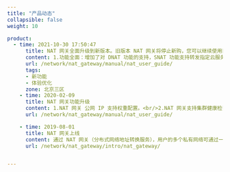 ```yaml
---
title: "产品动态"
collapsible: false
weight: 10

product:
  - time: 2021-10-30 17:50:47
      title: NAT 网关全面升级到新版本。旧版本 NAT 网关将停止新购，您可以继续使用旧版本或升级到新版本。
      content: 1.功能全面：增加了对 DNAT 功能的支持，SNAT 功能支持转发指定云服务器，增强了监控告警能力。<br/>2.限制更少：取消 NAT 网关绑定私有网络个数限制，同一 VPC 内的所有私有网络都可以加入 NAT 网关。<br>3.流程简化：对于新建的 VPC，添加 SNAT 规则后，系统会自动下发指向 NAT 网关的路由，无需手动配置。<br/>4.价格优惠：计划支持包年包月的计费方式，享受折扣价格。
      url: /network/nat_gateway/manual/nat_user_guide/
      tags:
      - 新功能
      - 体验优化
      zone: 北京三区
    - time: 2020-02-09
      title: NAT 网关功能升级
      content: 1.NAT 网关 公网 IP 支持权重配置。<br/>2.NAT 网关支持集群健康检查。<br>3.NAT 网关支持主备多线路出口。
      url: /network/nat_gateway/manual/nat_user_guide/

    - time: 2019-08-01
      title: NAT 网关上线
      content: 通过 NAT 网关（分布式网络地址转换服务），用户的多个私有网络可通过一个统一的 IP 访问外网，共用公网带宽。分布式的设计具备优秀的可扩展性，可大幅提升网络出带宽，适用于高并发大流量公网业务。
      url: /network/nat_gateway/intro/nat_gateway/


---
```


